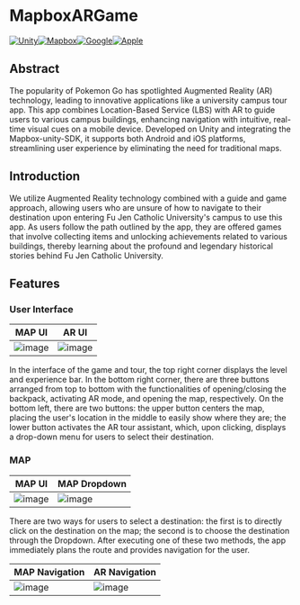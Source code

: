 # MapboxARGame
<a href='https://github.com/shivamkapasia0' target="_blank"><img alt='Unity' src='https://img.shields.io/badge/Unity-100000?style=for-the-badge&logo=Unity&logoColor=white&labelColor=black&color=black'/></a><a href='https://github.com/shivamkapasia0' target="_blank"><img alt='Mapbox' src='https://img.shields.io/badge/Mapbox-100000?style=for-the-badge&logo=Mapbox&logoColor=white&labelColor=20B7F4&color=20B7F4'/></a><a href='https://github.com/shivamkapasia0' target="_blank"><img alt='Google' src='https://img.shields.io/badge/ARCore-100000?style=for-the-badge&logo=Google&logoColor=white&labelColor=FF0000&color=FF0000'/></a><a href='https://github.com/shivamkapasia0' target="_blank"><img alt='Apple' src='https://img.shields.io/badge/ARKit-100000?style=for-the-badge&logo=Apple&logoColor=white&labelColor=999999&color=999999'/></a>
## Abstract

The popularity of Pokemon Go has spotlighted Augmented Reality (AR) technology, leading to innovative applications like a university campus tour app. This app combines Location-Based Service (LBS) with AR to guide users to various campus buildings, enhancing navigation with intuitive, real-time visual cues on a mobile device. Developed on Unity and integrating the Mapbox-unity-SDK, it supports both Android and iOS platforms, streamlining user experience by eliminating the need for traditional maps.

## Introduction
We utilize Augmented Reality technology combined with a guide and game approach, allowing users who are unsure of how to navigate to their destination upon entering Fu Jen Catholic University's campus to use this app. As users follow the path outlined by the app, they are offered games that involve collecting items and unlocking achievements related to various buildings, thereby learning about the profound and legendary historical stories behind Fu Jen Catholic University.

## Features
### User Interface
| MAP UI| AR UI| 
| -------- | -------- | 
| ![image](https://github.com/willychang21/MapboxARGame/assets/38349902/70eed5b2-3a64-468c-89c8-5159d23c6505)| ![image](https://github.com/willychang21/MapboxARGame/assets/38349902/24448ac3-afee-4953-a7e7-0f6dc691164d)| 

In the interface of the game and tour, the top right corner displays the level and experience bar. In the bottom right corner, there are three buttons arranged from top to bottom with the functionalities of opening/closing the backpack, activating AR mode, and opening the map, respectively. On the bottom left, there are two buttons: the upper button centers the map, placing the user's location in the middle to easily show where they are; the lower button activates the AR tour assistant, which, upon clicking, displays a drop-down menu for users to select their destination.

### MAP
| MAP UI| MAP Dropdown| 
| -------- | -------- | 
| ![image](https://github.com/willychang21/MapboxARGame/assets/38349902/70eed5b2-3a64-468c-89c8-5159d23c6505)|  ![image](https://github.com/willychang21/MapboxARGame/assets/38349902/be08b63a-6ec7-4892-a9b7-117e29418ec1)| 

There are two ways for users to select a destination: the first is to directly click on the destination on the map; the second is to choose the destination through the Dropdown. After executing one of these two methods, the app immediately plans the route and provides navigation for the user.

| MAP Navigation| AR Navigation| 
| -------- | -------- | 
| ![image](https://github.com/willychang21/MapboxARGame/assets/38349902/ac577333-09e3-4757-ab39-49c98593a612)| ![image](https://github.com/willychang21/MapboxARGame/assets/38349902/2cf33aae-c12e-4f83-9b1f-5f07cb8349a2)| 



  
  





